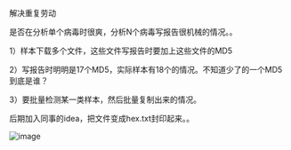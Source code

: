 ﻿解决重复劳动

是否在分析单个病毒时很爽，分析N个病毒写报告很机械的情况。。

1）样本下载多个文件，这些文件写报告时要加上这些文件的MD5

2）写报告时明明是17个MD5，实际样本有18个的情况。不知道少了的一个MD5到底是谁？

3）要批量检测某一类样本，然后批量复制出来的情况。

后期加入同事的idea，把文件变成hex.txt封印起来。。


![image](https://images2018.cnblogs.com/blog/549050/201711/549050-20171125222138890-1272541878.png)